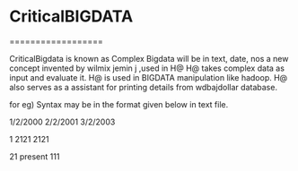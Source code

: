 # CriticalBIGDATA
==================

CriticalBigdata   is known as  Complex Bigdata  will  be  in  text,  date, nos  a  new  concept  invented  by   wilmix  jemin  j ,used  in  H@
H@  takes  complex  data  as  input  and  evaluate  it. H@  is  used  in  BIGDATA  manipulation  like  hadoop.
H@  also  serves  as  a    assistant  for  printing  details  from   wdbajdollar  database.

for  eg) Syntax  may  be in  the  format  given  below  in   text  file.


1/2/2000  2/2/2001  3/2/2003

1         2121        2121

21         present     111



